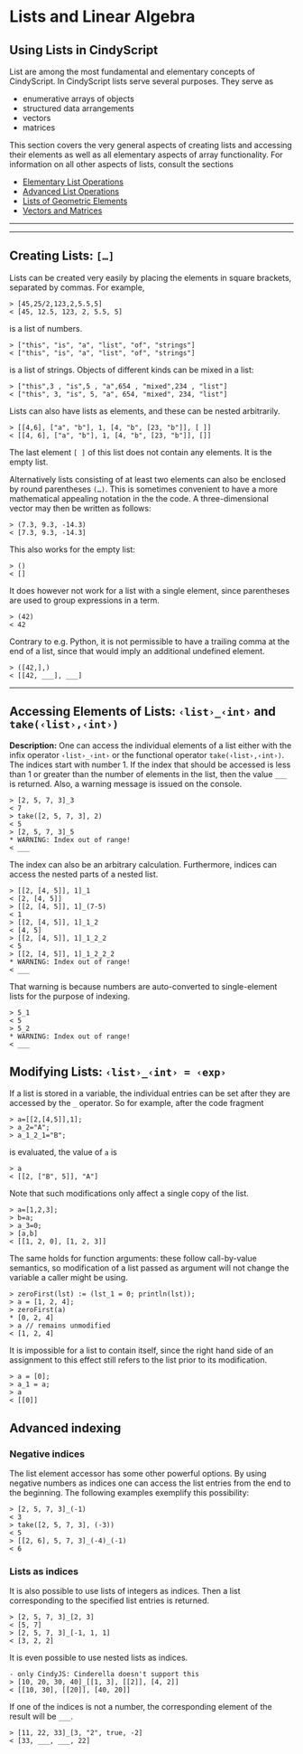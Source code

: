 # Lists and Linear Algebra

##  Using Lists in CindyScript

List are among the most fundamental and elementary concepts of CindyScript.
In CindyScript lists serve several purposes.
They serve as

*  enumerative arrays of objects
*  structured data arrangements
*  vectors
*  matrices

This section covers the very general aspects of creating lists and accessing their elements as well as all elementary aspects of array functionality.
For information on all other aspects of lists, consult the sections

*  [Elementary List Operations](Elementary_List_Operations.md)
*  [Advanced List Operations](Advanced_List_Operations.md)
*  [Lists of Geometric Elements](Lists_of_Geometric_Elements.md)
*  [Vectors and Matrices](Vectors_and_Matrices.md)

------

------

##  Creating Lists: `[…]`

Lists can be created very easily by placing the elements in square brackets, separated by commas.
For example,

    > [45,25/2,123,2,5.5,5]
    < [45, 12.5, 123, 2, 5.5, 5]

is a list of numbers.

    > ["this", "is", "a", "list", "of", "strings"]
    < ["this", "is", "a", "list", "of", "strings"]

is a list of strings.
Objects of different kinds can be mixed in a list:

    > ["this",3 , "is",5 , "a",654 , "mixed",234 , "list"]
    < ["this", 3, "is", 5, "a", 654, "mixed", 234, "list"]

Lists can also have lists as elements, and these can be nested arbitrarily.

    > [[4,6], ["a", "b"], 1, [4, "b", [23, "b"]], [ ]]
    < [[4, 6], ["a", "b"], 1, [4, "b", [23, "b"]], []]

The last element `[ ]` of this list does not contain any elements.
It is the empty list.

Alternatively lists consisting of at least two elements can also be enclosed by round parentheses `(…)`.
This is sometimes convenient to have a more mathematical appealing notation in the the code.
A three-dimensional vector may then be written as follows:

    > (7.3, 9.3, -14.3)
    < [7.3, 9.3, -14.3]

This also works for the empty list:

    > ()
    < []

It does however not work for a list with a single element,
since parentheses are used to group expressions in a term.

    > (42)
    < 42

Contrary to e.g. Python, it is not permissible to have a trailing comma
at the end of a list, since that would imply an additional undefined element.

    > ([42,],)
    < [[42, ___], ___]

------

## Accessing Elements of Lists: `‹list›_‹int›` and `take(‹list›,‹int›)`

**Description:**
One can access the individual elements of a list either with the infix operator `‹list›_‹int›` or the functional operator `take(‹list›,‹int›)`.
The indices start with number 1.
If the index that should be accessed is less than 1 or greater than the number of elements in the list, then the value `___` is returned.
Also, a warning message is issued on the console.

    > [2, 5, 7, 3]_3
    < 7
    > take([2, 5, 7, 3], 2)
    < 5
    > [2, 5, 7, 3]_5
    * WARNING: Index out of range!
    < ___

The index can also be an arbitrary calculation.
Furthermore, indices can access the nested parts of a nested list.

    > [[2, [4, 5]], 1]_1
    < [2, [4, 5]]
    > [[2, [4, 5]], 1]_(7-5)
    < 1
    > [[2, [4, 5]], 1]_1_2
    < [4, 5]
    > [[2, [4, 5]], 1]_1_2_2
    < 5
    > [[2, [4, 5]], 1]_1_2_2_2
    * WARNING: Index out of range!
    < ___

That warning is because numbers are auto-converted to single-element lists
for the purpose of indexing.

    > 5_1
    < 5
    > 5_2
    * WARNING: Index out of range!
    < ___

## Modifying Lists: `‹list›_‹int› = ‹exp›`

If a list is stored in a variable, the individual entries can be set after they are accessed by the `_` operator.
So for example, after the code fragment

    > a=[[2,[4,5]],1];
    > a_2="A";
    > a_1_2_1="B";

is evaluated, the value of `a` is

    > a
    < [[2, ["B", 5]], "A"]

Note that such modifications only affect a single copy of the list.

    > a=[1,2,3];
    > b=a;
    > a_3=0;
    > [a,b]
    < [[1, 2, 0], [1, 2, 3]]

The same holds for function arguments: these follow call-by-value semantics,
so modification of a list passed as argument will not change the variable
a caller might be using.

    > zeroFirst(lst) := (lst_1 = 0; println(lst));
    > a = [1, 2, 4];
    > zeroFirst(a)
    * [0, 2, 4]
    > a // remains unmodified
    < [1, 2, 4]

It is impossible for a list to contain itself, since the right hand side of an assignment to this effect still refers to the list prior to its modification.

    > a = [0];
    > a_1 = a;
    > a
    < [[0]]

##  Advanced indexing
### Negative indices

The list element accessor has some other powerful options.
By using negative numbers as indices one can access the list entries from the end to the beginning.
The following examples exemplify this possibility:

    > [2, 5, 7, 3]_(-1)
    < 3
    > take([2, 5, 7, 3], (-3))
    < 5
    > [[2, 6], 5, 7, 3]_(-4)_(-1)
    < 6

### Lists as indices

It is also possible to use lists of integers as indices.
Then a list corresponding to the specified list entries is returned.

    > [2, 5, 7, 3]_[2, 3]
    < [5, 7]
    > [2, 5, 7, 3]_[-1, 1, 1]
    < [3, 2, 2]

It is even possible to use nested lists as indices.

    - only CindyJS: Cinderella doesn't support this
    > [10, 20, 30, 40]_[[1, 3], [[2]], [4, 2]]
    < [[10, 30], [[20]], [40, 20]]

If one of the indices is not a number, the corresponding element of the result
will be `___`.

    > [11, 22, 33]_[3, "2", true, -2]
    < [33, ___, ___, 22]
